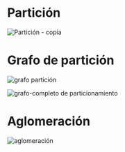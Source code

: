 # Partición

![Partición - copia](https://user-images.githubusercontent.com/11285528/95658613-61395a00-0ae1-11eb-9e34-6dab9bb38a5f.jpg)

# Grafo de partición 

![grafo partición](https://user-images.githubusercontent.com/11285528/95275518-4d0a0a00-080e-11eb-883c-31f5ecefc0c7.PNG)

![grafo-completo de particionamiento](https://user-images.githubusercontent.com/11285528/95275565-6d39c900-080e-11eb-94f2-40c4aab5bf74.PNG)

# Aglomeración
![aglomeración](https://user-images.githubusercontent.com/11285528/95275593-7b87e500-080e-11eb-8187-886f0d22b915.PNG)
